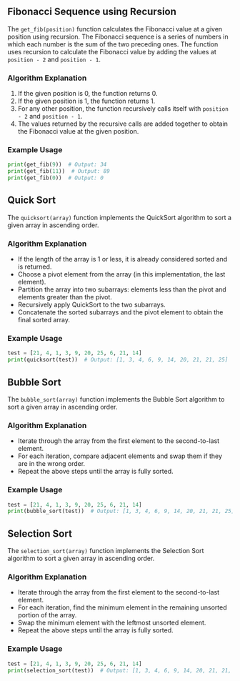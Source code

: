 ## Fibonacci Sequence using Recursion

The `get_fib(position)` function calculates the Fibonacci value at a given position using recursion. The Fibonacci sequence is a series of numbers in which each number is the sum of the two preceding ones. The function uses recursion to calculate the Fibonacci value by adding the values at `position - 2` and `position - 1`.

### Algorithm Explanation

1. If the given position is 0, the function returns 0.
2. If the given position is 1, the function returns 1.
3. For any other position, the function recursively calls itself with `position - 2` and `position - 1`.
4. The values returned by the recursive calls are added together to obtain the Fibonacci value at the given position.

### Example Usage

```python
print(get_fib(9))  # Output: 34
print(get_fib(11))  # Output: 89
print(get_fib(0))  # Output: 0
```

## Quick Sort
The `quicksort(array)` function implements the QuickSort algorithm to sort a given array in ascending order.

### Algorithm Explanation
- If the length of the array is 1 or less, it is already considered sorted and is returned.
- Choose a pivot element from the array (in this implementation, the last element).
- Partition the array into two subarrays: elements less than the pivot and elements greater than the pivot.
- Recursively apply QuickSort to the two subarrays.
- Concatenate the sorted subarrays and the pivot element to obtain the final sorted array.
 
### Example Usage
```python
test = [21, 4, 1, 3, 9, 20, 25, 6, 21, 14]
print(quicksort(test))  # Output: [1, 3, 4, 6, 9, 14, 20, 21, 21, 25]
```

## Bubble Sort
The `bubble_sort(array)` function implements the Bubble Sort algorithm to sort a given array in ascending order.

### Algorithm Explanation
- Iterate through the array from the first element to the second-to-last element.
- For each iteration, compare adjacent elements and swap them if they are in the wrong order.
- Repeat the above steps until the array is fully sorted.
 
### Example Usage
```python
test = [21, 4, 1, 3, 9, 20, 25, 6, 21, 14]
print(bubble_sort(test))  # Output: [1, 3, 4, 6, 9, 14, 20, 21, 21, 25]
```
## Selection Sort
The `selection_sort(array)` function implements the Selection Sort algorithm to sort a given array in ascending order.

### Algorithm Explanation
- Iterate through the array from the first element to the second-to-last element.
- For each iteration, find the minimum element in the remaining unsorted portion of the array.
- Swap the minimum element with the leftmost unsorted element.
- Repeat the above steps until the array is fully sorted.
 
### Example Usage
```python
test = [21, 4, 1, 3, 9, 20, 25, 6, 21, 14]
print(selection_sort(test))  # Output: [1, 3, 4, 6, 9, 14, 20, 21, 21, 25]
```
